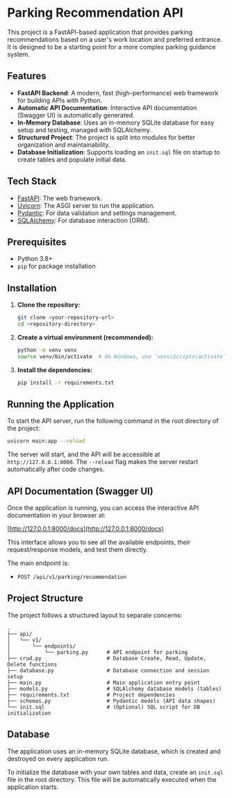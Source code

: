 # Parking Recommendation API

This project is a FastAPI-based application that provides parking recommendations based on a user's work location and preferred entrance. It is designed to be a starting point for a more complex parking guidance system.

## Features

-   **FastAPI Backend**: A modern, fast (high-performance) web framework for building APIs with Python.
-   **Automatic API Documentation**: Interactive API documentation (Swagger UI) is automatically generated.
-   **In-Memory Database**: Uses an in-memory SQLite database for easy setup and testing, managed with SQLAlchemy.
-   **Structured Project**: The project is split into modules for better organization and maintainability.
-   **Database Initialization**: Supports loading an `init.sql` file on startup to create tables and populate initial data.

## Tech Stack

-   [FastAPI](https://fastapi.tiangolo.com/): The web framework.
-   [Uvicorn](https://www.uvicorn.org/): The ASGI server to run the application.
-   [Pydantic](https://pydantic-docs.helpmanual.io/): For data validation and settings management.
-   [SQLAlchemy](https://www.sqlalchemy.org/): For database interaction (ORM).

## Prerequisites

-   Python 3.8+
-   `pip` for package installation

## Installation

1.  **Clone the repository:**
    ```bash
    git clone <your-repository-url>
    cd <repository-directory>
    ```

2.  **Create a virtual environment (recommended):**
    ```bash
    python -m venv venv
    source venv/bin/activate  # On Windows, use `venv\Scripts\activate`
    ```

3.  **Install the dependencies:**
    ```bash
    pip install -r requirements.txt
    ```

## Running the Application

To start the API server, run the following command in the root directory of the project:

```bash
uvicorn main:app --reload
```

The server will start, and the API will be accessible at `http://127.0.0.1:8000`. The `--reload` flag makes the server restart automatically after code changes.

## API Documentation (Swagger UI)

Once the application is running, you can access the interactive API documentation in your browser at:

[http://127.0.0.1:8000/docs](http://127.0.0.1:8000/docs)

This interface allows you to see all the available endpoints, their request/response models, and test them directly.

The main endpoint is:
- `POST /api/v1/parking/recommendation`

## Project Structure

The project follows a structured layout to separate concerns:

```
.
├── api/
│   └── v1/
│       └── endpoints/
│           └── parking.py      # API endpoint for parking
├── crud.py                     # Database Create, Read, Update, Delete functions
├── database.py                 # Database connection and session setup
├── main.py                     # Main application entry point
├── models.py                   # SQLAlchemy database models (tables)
├── requirements.txt            # Project dependencies
├── schemas.py                  # Pydantic models (API data shapes)
└── init.sql                    # (Optional) SQL script for DB initialization
```

## Database

The application uses an in-memory SQLite database, which is created and destroyed on every application run.

To initialize the database with your own tables and data, create an `init.sql` file in the root directory. This file will be automatically executed when the application starts. 
